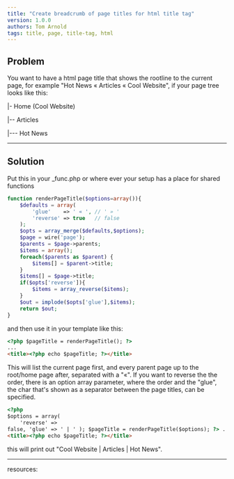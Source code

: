 ```yaml
---
title: "Create breadcrumb of page titles for html title tag"
version: 1.0.0
authors: Tom Arnold
tags: title, page, title-tag, html
---
```


## Problem

You want to have a html page title that shows the rootline to the current page, for example "Hot News « Articles « Cool Website", if your page tree looks like this:

|- Home (Cool Website)

|-- Articles

|--- Hot News

---

## Solution

Put this in your \_func.php or where ever your setup has a place for shared functions

```php
function renderPageTitle($options=array()){
	$defaults = array(
		'glue'    => ' « ', // ' » '
		'reverse' => true   // false
	);
	$opts = array_merge($defaults,$options);
	$page = wire('page');
	$parents = $page->parents;
	$items = array();
	foreach($parents as $parent) {
		$items[] = $parent->title;
	}
	$items[] = $page->title;
	if($opts['reverse']){
		$items = array_reverse($items);
	}
	$out = implode($opts['glue'],$items);
	return $out;
}
```

and then use it in your template like this:

```html
<?php $pageTitle = renderPageTitle(); ?>
...
<title><?php echo $pageTitle; ?></title>
```

This will list the current page first, and every parent page up to the root/home page after, separated with a "«". If you want to reverse the the order, there is an option array parameter, where the order and the "glue", the char that's shown as a separator between the page titles, can be specified.

```html
<?php
$options = array(
	'reverse' =>
false, 'glue' => ' | ' ); $pageTitle = renderPageTitle($options); ?> ...
<title><?php echo $pageTitle; ?></title>
```

this will print out "Cool Website | Articles | Hot News".

---

resources:
